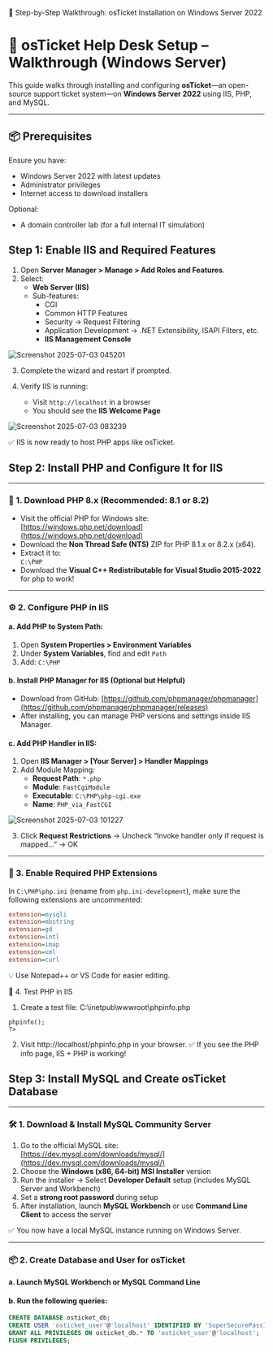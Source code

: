 📝 Step-by-Step Walkthrough: osTicket Installation on Windows Server 2022

# 🧰 osTicket Help Desk Setup – Walkthrough (Windows Server)

This guide walks through installing and configuring **osTicket**—an open-source support ticket system—on **Windows Server 2022** using IIS, PHP, and MySQL.

---

## 📦 Prerequisites

Ensure you have:

- Windows Server 2022 with latest updates
- Administrator privileges
- Internet access to download installers

Optional:
- A domain controller lab (for a full internal IT simulation)

## Step 1: Enable IIS and Required Features

1. Open **Server Manager > Manage > Add Roles and Features**.
2. Select:
   - **Web Server (IIS)**
   - Sub-features:
     - CGI
     - Common HTTP Features
     - Security → Request Filtering
     - Application Development → .NET Extensibility, ISAPI Filters, etc.
     - **IIS Management Console**
       
![Screenshot 2025-07-03 045201](https://github.com/user-attachments/assets/2621dbbe-1faf-40c3-a742-4f22944382f1)

3. Complete the wizard and restart if prompted.

4. Verify IIS is running:
   - Visit `http://localhost` in a browser
   - You should see the **IIS Welcome Page**
   
![Screenshot 2025-07-03 083239](https://github.com/user-attachments/assets/c1afaa40-d573-4904-91f1-d26c67914166)

✅ IIS is now ready to host PHP apps like osTicket.

## Step 2: Install PHP and Configure It for IIS

---

### 🧰 1. Download PHP 8.x (Recommended: 8.1 or 8.2)

- Visit the official PHP for Windows site:  
  [https://windows.php.net/download](https://windows.php.net/download)
- Download the **Non Thread Safe (NTS)** ZIP for PHP 8.1.x or 8.2.x (x64).
- Extract it to:  
  `C:\PHP`
- Download the **Visual C++ Redistributable for Visual Studio 2015-2022** for php to work!
  

---

### ⚙️ 2. Configure PHP in IIS

#### a. Add PHP to System Path:
1. Open **System Properties > Environment Variables**
2. Under **System Variables**, find and edit `Path`
3. Add: `C:\PHP`

#### b. Install PHP Manager for IIS (Optional but Helpful)
- Download from GitHub: [https://github.com/phpmanager/phpmanager](https://github.com/phpmanager/phpmanager/releases)
- After installing, you can manage PHP versions and settings inside IIS Manager.

#### c. Add PHP Handler in IIS:
1. Open **IIS Manager > [Your Server] > Handler Mappings**
2. Add Module Mapping:
   - **Request Path**: `*.php`
   - **Module**: `FastCgiModule`
   - **Executable**: `C:\PHP\php-cgi.exe`
   - **Name**: `PHP_via_FastCGI`

  ![Screenshot 2025-07-03 101227](https://github.com/user-attachments/assets/7947c59f-52ef-4f2c-b20c-ee2906e32fbb)
     
3. Click **Request Restrictions** → Uncheck “Invoke handler only if request is mapped...” → OK

---

### 🔌 3. Enable Required PHP Extensions

In `C:\PHP\php.ini` (rename from `php.ini-development`), make sure the following extensions are uncommented:

```ini
extension=mysqli
extension=mbstring
extension=gd
extension=intl
extension=imap
extension=xml
extension=curl
```
💡 Use Notepad++ or VS Code for easier editing.

🧪 4. Test PHP in IIS
1. Create a test file:
C:\inetpub\wwwroot\phpinfo.php

```<?php
phpinfo();
?>
```
2. Visit http://localhost/phpinfo.php in your browser.
✅ If you see the PHP info page, IIS + PHP is working!

## Step 3: Install MySQL and Create osTicket Database

---

### 🛠️ 1. Download & Install MySQL Community Server

1. Go to the official MySQL site:  
   [https://dev.mysql.com/downloads/mysql/](https://dev.mysql.com/downloads/mysql/)
2. Choose the **Windows (x86, 64-bit) MSI Installer** version
3. Run the installer → Select **Developer Default** setup (includes MySQL Server and Workbench)
4. Set a **strong root password** during setup
5. After installation, launch **MySQL Workbench** or use **Command Line Client** to access the server

✅ You now have a local MySQL instance running on Windows Server.

---

### 📦 2. Create Database and User for osTicket

#### a. Launch **MySQL Workbench** or MySQL Command Line  
#### b. Run the following queries:

```sql
CREATE DATABASE osticket_db;
CREATE USER 'osticket_user'@'localhost' IDENTIFIED BY 'SuperSecurePass123!';
GRANT ALL PRIVILEGES ON osticket_db.* TO 'osticket_user'@'localhost';
FLUSH PRIVILEGES;

